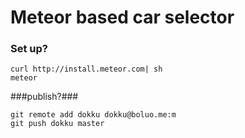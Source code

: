 # Meteor based car selector #


### Set up? ###

```
curl http://install.meteor.com| sh
meteor
```


###publish?###

```
git remote add dokku dokku@boluo.me:m
git push dokku master
```



